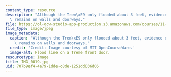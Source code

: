 ```yaml
---
content_type: resource
description: "Although the Trem\xE9 only flooded about 3 feet, evidence of the flood\
  \ remains on walls and doorways."
file: https://ol-ocw-studio-app-production.s3.amazonaws.com/courses/11-945-katrina-practicum-spring-2006/707b9ef44a791ddec8de1251dd036d06_IMG_0019.jpg
file_type: image/jpeg
image_metadata:
  caption: "Although the Trem\xE9 only flooded about 3 feet, evidence of the flood\
    \ remains on walls and doorways."
  credit: 'Credit: Image courtesy of MIT OpenCourseWare.'
  image-alt: Flood line on a Treme front door.
resourcetype: Image
title: IMG_0019.jpg
uid: 707b9ef4-4a79-1dde-c8de-1251dd036d06
---
```

